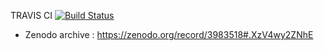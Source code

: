 TRAVIS CI [![Build Status](https://travis-ci.org/dhanraj-vedanth/Leetcode.svg?branch=master)](https://travis-ci.org/dhanraj-vedanth/Leetcode)
<br />

- Zenodo archive : https://zenodo.org/record/3983518#.XzV4wy2ZNhE

